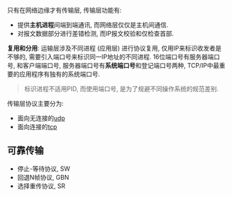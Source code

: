 只有在网络边缘才有传输层, 传输层功能有:
- 提供**主机进程**间端到端通讯, 而网络层仅仅是主机间通信.
- 对报文数据部分进行差错检测, 而IP报文校验和仅检查首部.

**复用和分用**: 运输层涉及不同进程 (应用层) 进行协议复用, 仅用IP来标识收发者是不够的, 需要引入端口号来标识同一IP地址的不同进程. 16位端口号有服务器端口号, 和客户端端口号, 服务器端口号有**系统端口号**和登记端口号两种, TCP/IP中最重要的应用程序有独有的系统端口号.

> 标识进程不适用PID, 而使用端口号, 是为了规避不同操作系统的规范差别.

传输层协议主要分为:
- 面向无连接的[udp](udp.md)
- 面向连接的[tcp](tcp.md)

## 可靠传输

- 停止-等待协议, SW
- 回退N帧协议, GBN
- 选择重传协议, SR
